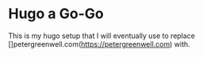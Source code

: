# Hugo a Go-Go
This is my hugo setup that I will eventually use to replace []petergreenwell.com(https://petergreenwell.com) with. 
